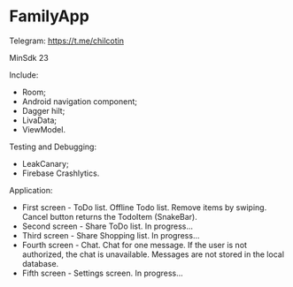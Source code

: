 # FamilyApp

Telegram: https://t.me/chilcotin

MinSdk 23

Include:

- Room;
- Android navigation component;
- Dagger hilt;
- LivaData;
- ViewModel.


Testing and Debugging:

- LeakCanary;
- Firebase Crashlytics.

Application:

- First screen - ToDo list. Offline Todo list. Remove items by swiping. Cancel button returns the
  TodoItem (SnakeBar).
- Second screen - Share ToDo list. In progress...
- Third screen - Share Shopping list. In progress...
- Fourth screen - Chat. Chat for one message. If the user is not authorized, the chat is
  unavailable. Messages are not stored in the local database.
- Fifth screen - Settings screen. In progress...